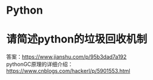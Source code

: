 # Python

# 请简述python的垃圾回收机制
答案：https://www.jianshu.com/p/95b3dad7a192  
pythonGC原理的详细介绍：https://www.cnblogs.com/hackerl/p/5901553.html  
